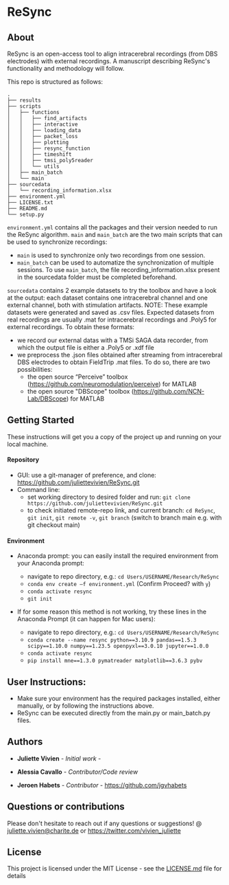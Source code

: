 # ReSync

## About
ReSync is an open-access tool to align intracerebral recordings (from DBS electrodes) with external recordings. A manuscript describing ReSync's functionality and methodology will follow.

This repo is structured as follows: 

```
.
├── results
├── scripts
│   ├── functions
│   │   ├── find_artifacts
│   │   ├── interactive
│   │   ├── loading_data
│   │   ├── packet_loss
│   │   ├── plotting
│   │   ├── resync_function
│   │   ├── timeshift
│   │   ├── tmsi_poly5reader
│   │   └── utils    
│   ├── main_batch
│   └── main
├── sourcedata
│   └── recording_information.xlsx
├── environment.yml
├── LICENSE.txt
├── README.md
└── setup.py
```

```environment.yml``` contains all the packages and their version needed to run the ReSync algorithm.
```main``` and ```main_batch``` are the two main scripts that can be used to synchronize recordings:
* ```main``` is used to synchronize only two recordings from one session.
* ```main_batch``` can be used to automatize the synchronization of multiple sessions. To use ```main_batch```, the file recording_information.xlsx present in the sourcedata folder must be completed beforehand.

```sourcedata``` contains 2 example datasets to try the toolbox and have a look at the output: each dataset contains one intracerebral channel and one external channel, both with stimulation artifacts. NOTE: These example datasets were generated and saved as .csv files. Expected datasets from real recordings are usually .mat for intracerebral recordings and .Poly5 for external recordings. 
To obtain these formats:
* we record our external datas with a TMSi SAGA data recorder, from which the output file is either a .Poly5 or .xdf file
* we preprocess the .json files obtained after streaming from intracerebral DBS electrodes to obtain FieldTrip .mat files. To do so, there are two possibilities:
    - the open source “Perceive” toolbox (https://github.com/neuromodulation/perceive) for MATLAB
    - the open source "DBScope" toolbox (https://github.com/NCN-Lab/DBScope) for MATLAB

## Getting Started

These instructions will get you a copy of the project up and running on your local machine. 

#### Repository
* GUI: use a git-manager of preference, and clone: https://github.com/juliettevivien/ReSync.git
* Command line:
    - set working directory to desired folder and run: ```git clone https://github.com/juliettevivien/ReSync.git```
    - to check initiated remote-repo link, and current branch: ```cd ReSync```, ```git init```, ```git remote -v```, ```git branch``` (switch to branch main e.g. with git checkout main)

#### Environment
* Anaconda prompt: you can easily install the required environment from your Anaconda prompt:
    - navigate to repo directory, e.g.: ```cd Users/USERNAME/Research/ReSync```
    - ```conda env create –f environment.yml``` (Confirm Proceed? with ```y```)
    - ```conda activate resync```
    - ```git init```
 
* If for some reason this method is not working, try these lines in the Anaconda Prompt (it can happen for Mac users):
    - navigate to repo directory, e.g.: ```cd Users/USERNAME/Research/ReSync```
    - ```conda create --name resync python==3.10.9 pandas==1.5.3 scipy==1.10.0 numpy==1.23.5 openpyxl==3.0.10 jupyter==1.0.0```
    - ```conda activate resync```
    - ```pip install mne==1.3.0 pymatreader matplotlib==3.6.3 pybv```


## User Instructions:

* Make sure your environment has the required packages installed, either manually, or by following the instructions above.
* ReSync can be executed directly from the main.py or main_batch.py files.


## Authors

* **Juliette Vivien** - *Initial work* -

*  **Alessia Cavallo** - *Contributor/Code review* 

* **Jeroen Habets** - *Contributor* - https://github.com/jgvhabets

## Questions or contributions
Please don't hesitate to reach out if any questions or suggestions! @ juliette.vivien@charite.de  or https://twitter.com/vivien_juliette


## License

This project is licensed under the MIT License - see the [LICENSE.md](LICENSE.md) file for details

